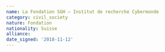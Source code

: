 ```yaml
---
name: La Fondation SGH – Institut de recherche Cybermonde 
category: civil_society
nature: Fondation 
nationality: Suisse
alliance: 
date_signed: '2018-11-12'
---
```

    